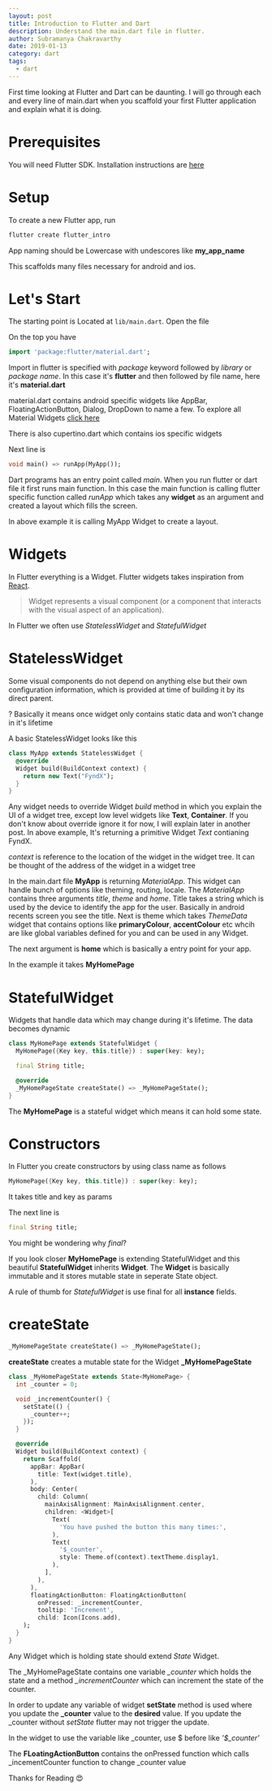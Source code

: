 ```yaml
---
layout: post
title: Introduction to Flutter and Dart
description: Understand the main.dart file in flutter.
author: Subramanya Chakravarthy
date: 2019-01-13
category: dart
tags:
  - dart
---
```


First time looking at Flutter and Dart can be daunting. I will go through each and every line of main.dart when you scaffold your first Flutter application and explain what it is doing.

# Prerequisites

You will need Flutter SDK. Installation instructions are [here](https://flutter.io/docs/get-started/install)

# Setup

To create a new Flutter app, run

```bash
flutter create flutter_intro
```

<!-- prettier-ignore-start -->
App naming should be Lowercase with undescores like **my\_app\_name**
<!-- prettier-ignore-end -->

This scaffolds many files necessary for android and ios.

# Let's Start

The starting point is Located at `lib/main.dart`. Open the file

On the top you have

```dart
import 'package:flutter/material.dart';
```

Import in flutter is specified with _package_ keyword followed by _library_ or _package name_. In this case it's **flutter** and then followed by file name, here it's **material.dart**

material.dart contains android specific widgets like AppBar, FloatingActionButton, Dialog, DropDown to name a few. To explore all Material Widgets [click here](https://flutter.io/docs/development/ui/widgets/material)

There is also cupertino.dart which contains ios specific widgets

Next line is

```dart
void main() => runApp(MyApp());
```

Dart programs has an entry point called _main_. When you run flutter or dart file it first runs main function. In this case the main function is calling flutter specific function called _runApp_ which takes any **widget** as an argument and created a layout which fills the screen.

In above example it is calling MyApp Widget to create a layout.

# Widgets

In Flutter everything is a Widget. Flutter widgets takes inspiration from [React](https://reactjs.org/).

> Widget represents a visual component (or a component that interacts with the visual aspect of an application).

In Flutter we often use _StatelessWidget_ and _StatefulWidget_

# StatelessWidget

Some visual components do not depend on anything else but their own configuration information, which is provided at time of building it by its direct parent.

? Basically it means once widget only contains static data and won't change in it's lifetime

A basic StatelessWidget looks like this

```dart
class MyApp extends StatelessWidget {
  @override
  Widget build(BuildContext context) {
    return new Text("FyndX");
  }
}
```

Any widget needs to override Widget _build_ method in which you explain the UI of a widget tree, except low level widgets like **Text**, **Container**. If you don't know about override ignore it for now, I will explain later in another post. In above example, It's returning a primitive Widget _Text_ contianing FyndX.

_context_ is reference to the location of the widget in the widget tree. It can be thought of the address of the widget in a widget tree

In the main.dart file **MyApp** is returning _MaterialApp_. This widget can handle bunch of options like theming, routing, locale. The _MaterialApp_ contains three arguments _title_, _theme_ and _home_. Title takes a string which is used by the device to identify the app for the user. Basically in android recents screen you see the title. Next is theme which takes _ThemeData_ widget that contains options like **primaryColour**, **accentColour** etc whcih are like global variables defined for you and can be used in any Widget.

The next argument is **home** which is basically a entry point for your app.

In the example it takes **MyHomePage**

# StatefulWidget

Widgets that handle data which may change during it's lifetime. The data becomes dynamic

```dart
class MyHomePage extends StatefulWidget {
  MyHomePage({Key key, this.title}) : super(key: key);

  final String title;

  @override
  _MyHomePageState createState() => _MyHomePageState();
}
```

The **MyHomePage** is a stateful widget which means it can hold some state.

# Constructors

In Flutter you create constructors by using class name as follows

```dart
MyHomePage({Key key, this.title}) : super(key: key);
```

It takes title and key as params

The next line is

```dart
final String title;
```

You might be wondering why _final_?

If you look closer **MyHomePage** is extending StatefulWidget and this beautiful **StatefulWidget** inherits **Widget**. The **Widget** is basically immutable and it stores mutable state in seperate State object.

A rule of thumb for _StatefulWidget_ is use final for all **instance** fields.

<!-- ToDo instance variables article -->

# createState

```dart
_MyHomePageState createState() => _MyHomePageState();
```

**createState** creates a mutable state for the Widget **\_MyHomePageState**

```dart
class _MyHomePageState extends State<MyHomePage> {
  int _counter = 0;

  void _incrementCounter() {
    setState(() {
      _counter++;
    });
  }

  @override
  Widget build(BuildContext context) {
    return Scaffold(
      appBar: AppBar(
        title: Text(widget.title),
      ),
      body: Center(
        child: Column(
          mainAxisAlignment: MainAxisAlignment.center,
          children: <Widget>[
            Text(
              'You have pushed the button this many times:',
            ),
            Text(
              '$_counter',
              style: Theme.of(context).textTheme.display1,
            ),
          ],
        ),
      ),
      floatingActionButton: FloatingActionButton(
        onPressed: _incrementCounter,
        tooltip: 'Increment',
        child: Icon(Icons.add),
    );
  }
}
```

Any Widget which is holding state should extend _State_ Widget.

The \_MyHomePageState contains one variable _\_counter_ which holds the state and a method _\_incrementCounter_ which can increment the state of the counter.

In order to update any variable of widget **setState** method is used where you update the **\_counter** value to the **desired** value. If you update the \_counter without _setState_ flutter may not trigger the update.

<!-- prettier-ignore-start -->
In the widget to use the variable like \_counter, use $ before like *'$\_counter'*
<!-- prettier-ignore-end -->

The **FLoatingActionButton** contains the onPressed function which calls \_incementCounter function to change \_counter value

Thanks for Reading 😍
